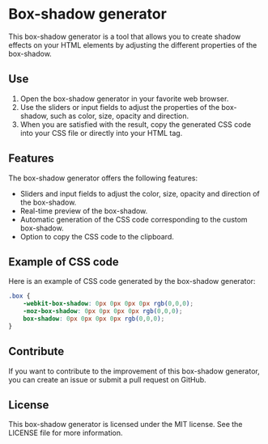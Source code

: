 
# Box-shadow generator 
This box-shadow generator is a tool that allows you to create shadow effects on your HTML elements by adjusting the different properties of the box-shadow.

## Use

1. Open the box-shadow generator in your favorite web browser.
2. Use the sliders or input fields to adjust the properties of the box-shadow, such as color, size, opacity and direction.
3. When you are satisfied with the result, copy the generated CSS code into your CSS file or directly into your HTML tag.

## Features

The box-shadow generator offers the following features:

- Sliders and input fields to adjust the color, size, opacity and direction of the box-shadow.
- Real-time preview of the box-shadow.
- Automatic generation of the CSS code corresponding to the custom box-shadow.
- Option to copy the CSS code to the clipboard.

## Example of CSS code

Here is an example of CSS code generated by the box-shadow generator:

```css
.box {
    -webkit-box-shadow: 0px 0px 0px 0px rgb(0,0,0);
    -moz-box-shadow: 0px 0px 0px 0px rgb(0,0,0);
    box-shadow: 0px 0px 0px 0px rgb(0,0,0);
}
```

## Contribute

If you want to contribute to the improvement of this box-shadow generator, you can create an issue or submit a pull request on GitHub.

## License

This box-shadow generator is licensed under the MIT license. See the LICENSE file for more information.
